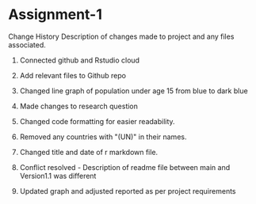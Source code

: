 # Assignment-1
Change History
Description of changes made to project and any files associated.

1. Connected github and Rstudio cloud

2. Add relevant files to Github repo

3. Changed line graph of population under age 15 from blue to dark blue

4. Made changes to research question

5. Changed code formatting for easier readability. 

6. Removed any countries with "(UN)" in their names. 

7. Changed title and date of r markdown file. 

8. Conflict resolved - Description of readme file between main and Version1.1 was different

9. Updated graph and adjusted reported as per project requirements